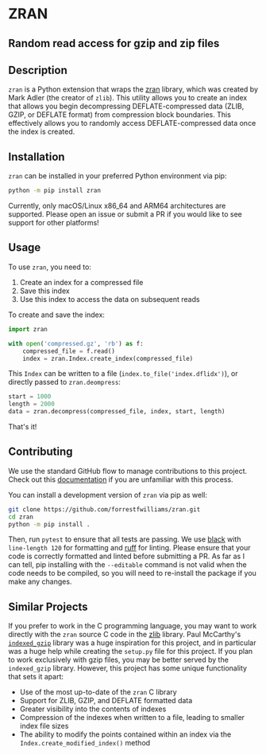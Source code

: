 # ZRAN

## Random read access for gzip and zip files

## Description
`zran` is a Python extension that wraps the [zran](https://github.com/madler/zlib/blob/master/examples/zran.h) library, which was created by Mark Adler (the creator of `zlib`). This utility allows you to create an index that allows you begin decompressing DEFLATE-compressed data (ZLIB, GZIP, or DEFLATE format) from compression block boundaries. This effectively allows you to randomly access DEFLATE-compressed data once the index is created.

## Installation
`zran` can be installed in your preferred Python environment via pip:

```bash
python -m pip install zran
```

Currently, only macOS/Linux x86_64 and ARM64 architectures are supported. Please open an issue or submit a PR if you would like to see support for other platforms!

## Usage
To use `zran`, you need to:

1. Create an index for a compressed file
2. Save this index
3. Use this index to access the data on subsequent reads

To create and save the index:
```python
import zran

with open('compressed.gz', 'rb') as f:
    compressed_file = f.read()
    index = zran.Index.create_index(compressed_file)
```
This `Index` can be written to a file (`index.to_file('index.dflidx')`), or directly passed to `zran.deompress`:
```python
start = 1000
length = 2000
data = zran.decompress(compressed_file, index, start, length)
```

That's it!

## Contributing
We use the standard GitHub flow to manage contributions to this project. Check out this [documentation](https://docs.github.com/en/get-started/quickstart/github-flow) if you are unfamiliar with this process.

You can install a development version of `zran` via pip as well:
```bash
git clone https://github.com/forrestfwilliams/zran.git
cd zran
python -m pip install .
```
Then, run `pytest` to ensure that all tests are passing. We use [black](https://black.readthedocs.io/en/stable/) with `line-length 120` for formatting and [ruff](https://beta.ruff.rs/docs/) for linting. Please ensure that your code is correctly formatted and linted before submitting a PR. As far as I can tell, pip installing with the `--editable` command is not valid when the code needs to be compiled, so you will need to re-install the package if you make any changes.

## Similar Projects
If you prefer to work in the C programming language, you may want to work directly with the `zran` source C code in the [zlib](https://github.com/madler/zlib) library. Paul McCarthy's [`indexed_gzip`](https://github.com/pauldmccarthy/indexed_gzip) library was a huge inspiration for this project, and in particular was a huge help while creating the `setup.py` file for this project. If you plan to work exclusively with gzip files, you may be better served by the `indexed_gzip` library. However, this project has some unique functionality that sets it apart:

* Use of the most up-to-date of the `zran` C library
* Support for ZLIB, GZIP, and DEFLATE formatted data
* Greater visibility into the contents of indexes
* Compression of the indexes when written to a file, leading to smaller index file sizes
* The ability to modify the points contained within an index via the `Index.create_modified_index()` method

